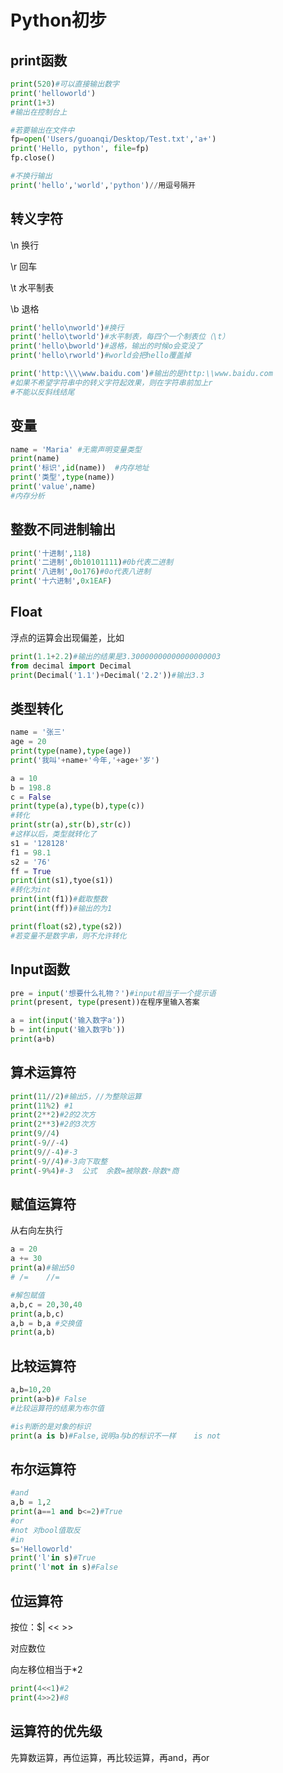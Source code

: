 # Python初步

## print函数

```python
print(520)#可以直接输出数字
print('helloworld')
print(1+3)
#输出在控制台上

#若要输出在文件中
fp=open('Users/guoanqi/Desktop/Test.txt','a+')
print('Hello, python', file=fp)
fp.close()

#不换行输出
print('hello','world','python')//用逗号隔开


```

## 转义字符

\n 换行

\r 回车

\t 水平制表

\b 退格

```python
print('hello\nworld')#换行
print('hello\tworld')#水平制表，每四个一个制表位（\t）
print('hello\bworld')#退格，输出的时候o会变没了
print('hello\rworld')#world会把hello覆盖掉

print('http:\\\\www.baidu.com')#输出的是http:\\www.baidu.com
#如果不希望字符串中的转义字符起效果，则在字符串前加上r
#不能以反斜线结尾


```

## 变量

```python
name = 'Maria' #无需声明变量类型
print(name)
print('标识',id(name))  #内存地址
print('类型',type(name))
print('value',name)
#内存分析
```

## 整数不同进制输出

```python
print('十进制',118)
print('二进制',0b10101111)#0b代表二进制
print('八进制',0o176)#0o代表八进制
print('十六进制',0x1EAF)
```

## Float

浮点的运算会出现偏差，比如

```python
print(1.1+2.2)#输出的结果是3.30000000000000000003
from decimal import Decimal
print(Decimal('1.1')+Decimal('2.2'))#输出3.3
```

## 类型转化

```python
name = '张三'
age = 20
print(type(name),type(age))
print('我叫'+name+'今年,'+age+'岁')
```

```python
a = 10
b = 198.8
c = False
print(type(a),type(b),type(c))
#转化
print(str(a),str(b),str(c))
#这样以后，类型就转化了
s1 = '128128'
f1 = 98.1
s2 = '76'
ff = True
print(int(s1),tyoe(s1))
#转化为int
print(int(f1))#截取整数
print(int(ff))#输出的为1

print(float(s2),type(s2))
#若变量不是数字串，则不允许转化
```

## Input函数

```python
pre = input('想要什么礼物？')#input相当于一个提示语
print(present, type(present))在程序里输入答案

a = int(input('输入数字a'))
b = int(input('输入数字b'))
print(a+b)
```

## 算术运算符

```python
print(11//2)#输出5，//为整除运算
print(11%2) #1
print(2**2)#2的2次方
print(2**3)#2的3次方
print(9//4)
print(-9//-4)
print(9//-4)#-3
print(-9//4)#-3向下取整
print(-9%4)#-3  公式  余数=被除数-除数*商
```

## 赋值运算符

从右向左执行

```python
a = 20
a += 30
print(a)#输出50
# /=    //=    

#解包赋值
a,b,c = 20,30,40
print(a,b,c)
a,b = b,a #交换值
print(a,b)
```

## 比较运算符

```python
a,b=10,20
print(a>b)# False
#比较运算符的结果为布尔值

#is判断的是对象的标识
print(a is b)#False,说明a与b的标识不一样    is not
```

## 布尔运算符

```python
#and
a,b = 1,2
print(a==1 and b<=2)#True
#or
#not 对bool值取反
#in
s='Helloworld'
print('l'in s)#True
print('l'not in s)#False
```

## 位运算符

按位：$| << >>

对应数位

向左移位相当于*2

```python
print(4<<1)#2
print(4>>2)#8
```

## 运算符的优先级

先算数运算，再位运算，再比较运算，再and，再or